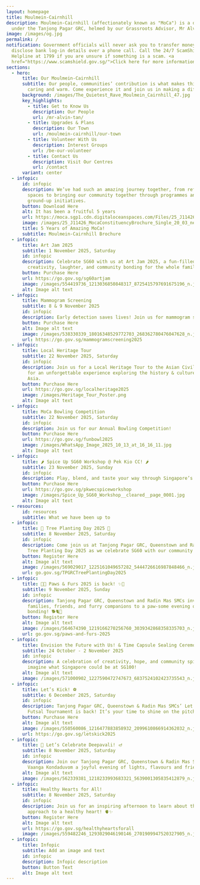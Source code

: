 ```yaml
---
layout: homepage
title: Moulmein-Cairnhill
description: Moulmein-Cairnhill (affectionately known as "MoCa") is a division
  under the Tanjong Pagar GRC, helmed by our Grassroots Advisor, Mr Alvin Tan.
image: /images/og.jpg
permalink: /
notification: Government officials will never ask you to transfer money or
  disclose bank log-in details over a phone call. Call the 24/7 ScamShield
  Helpline at 1799 if you are unsure if something is a scam. <a
  href="https://www.scamshield.gov.sg/">Click here for more information</a>
sections:
  - hero:
      title: Our Moulmein-Cairnhill
      subtitle: Our people, communities’ contribution is what makes this town special,
        caring and warm. Come experience it and join us in making a difference.
      background: /images/The_Quietest_Rave_Moulmein_Cairnhill_47.jpg
      key_highlights:
        - title: Get to Know Us
          description: Our People
          url: /mr-alvin-tan/
        - title: Upgrades & Plans
          description: Our Town
          url: /moulmein-cairnhill/our-town
        - title: Volunteer With Us
          description: Interest Groups
          url: /be-our-volunteer
        - title: Contact Us
          description: Visit Our Centres
          url: /contact
      variant: center
  - infopic:
      id: infopic
      description: We’ve had such an amazing journey together, from refreshing our
        spaces to bringing our community together through programmes and
        ground-up initiatives.
      button: Download Here
      alt: It has been a fruitful 5 years
      url: https://moca.sgp1.cdn.digitaloceanspaces.com/Files/25_J11426_MocaConstituencyBrochure_Single_20_03.pdf
      image: /images/25_J11426_MocaConstituencyBrochure_Single_20_03_new.jpg
      title: 5 Years of Amazing MoCa!
      subtitle: Moulmein-Cairnhill Brochure
  - infopic:
      title: Art Jam 2025
      subtitle: 1 November 2025, Saturday
      id: infopic
      description: Celebrate SG60 with us at Art Jam 2025, a fun-filled afternoon of
        creativity, laughter, and community bonding for the whole family!
      button: Purchase Here
      url: https://go.gov.sg/sg60artjam
      image: /images/554419736_1213036850848317_8725415797691675196_n.jpg
      alt: Image alt text
  - infopic:
      title: Mammogram Screening
      subtitle: 8 & 9 November 2025
      id: infopic
      description: Early detection saves lives! Join us for mammogram screening
      button: Purchase Here
      alt: Image alt text
      image: /images/538330339_18016348529772703_268362780476047628_n.jpg
      url: https://go.gov.sg/mammogramscreening2025
  - infopic:
      title: Local Heritage Tour
      subtitle: 22 November 2025, Saturday
      id: infopic
      description: Join us for a Local Heritage Tour to the Asian Civilisations Museum
        for an unforgettable experience exploring the history & cultures of
        Asia.
      button: Purchase Here
      url: https://go.gov.sg/localheritage2025
      image: /images/Heritage_Tour_Poster.png
      alt: Image alt text
  - infopic:
      title: MoCa Bowling Competition
      subtitle: 22 November 2025, Saturday
      id: infopic
      description: Join us for our Annual Bowling Competition!
      button: Purchase Here
      url: https://go.gov.sg/funbowl2025
      image: /images/WhatsApp_Image_2025_10_13_at_16_16_11.jpg
      alt: Image alt text
  - infopic:
      title: 🌶️ Spice Up SG60 Workshop @ Pek Kio CC! 🌶️
      subtitle: 23 November 2025, Sunday
      id: infopic
      description: Play, blend, and taste your way through Singapore’s spice heritage!
      button: Purchase Here
      url: https://go.gov.sg/pkwecspiceworkshop
      image: /images/Spice_Up_SG60_Workshop__cleared__page_0001.jpg
      alt: Image alt text
  - resources:
      id: resources
      subtitle: What we have been up to
  - infopic:
      title: 🌳 Tree Planting Day 2025 🌳
      subtitle: 8 November 2025, Saturday
      id: infopic
      description: Come join us at Tanjong Pagar GRC, Queenstown and Radin Mas SMCs'
        Tree Planting Day 2025 as we celebrate SG60 with our community! 💚
      button: Register Here
      alt: Image alt text
      image: /images/569029017_1225161049657282_5444726616987848466_n.jpg
      url: go.gov.sg/TPGRCTreePlantingDay2025
  - infopic:
      title: 🐾✨ Paws & Furs 2025 is back! ✨🐾
      subtitle: 9 November 2025, Sunday
      id: infopic
      description: Tanjong Pagar GRC, Queenstown and Radin Mas SMCs invite all
        families, friends, and furry companions to a paw-some evening of fun and
        bonding! 🐕🐈🐇
      button: Register Here
      alt: Image alt text
      image: /images/564674390_1219166270256760_3039342868358335703_n.jpg
      url: go.gov.sg/paws-and-furs-2025
  - infopic:
      title: Envision the Future with Us! & Time Capsule Sealing Ceremony
      subtitle: 24 October - 2 November 2025
      id: infopic
      description: A celebration of creativity, hope, and community spirit as we
        imagine what Singapore could be at SG100!
      alt: Image alt text
      image: /images/571000902_1227590472747673_6837524102423735543_n.jpg
  - infopic:
      title: Let’s Kick! ⚽
      subtitle: 6 December 2025, Saturday
      id: infopic
      description: Tanjong Pagar GRC, Queenstown & Radin Mas SMCs’ Let’s Kick! ⚽
        Futsal Tournament is back! It’s your time to shine on the pitch! 🌟
      button: Purchase Here
      alt: Image alt text
      image: /images/550560086_1216477883858932_2099610866914362032_n.jpg
      url: https://go.gov.sg/letskick2025
  - infopic:
      title: 🌟 Let’s Celebrate Deepavali! 🪔
      subtitle: 8 November 2025, Saturday
      id: infopic
      description: Join our Tanjong Pagar GRC, Queenstown & Radin Mas SMCs for the
        Vaanga Kondaduvom a joyful evening of lights, flavours and friendship!
      alt: Image alt text
      image: /images/562339381_1218233993683321_5639001305835412879_n.jpg
  - infopic:
      title: Healthy Hearts for All!
      subtitle: 8 November 2025, Saturday
      id: infopic
      description: Join us for an inspiring afternoon to learn about the holistic
        approach to a healthy heart! 🫀✨
      button: Register Here
      alt: Image alt text
      url: https://go.gov.sg/healthyheartsforall
      image: /images/559482246_1293029046190146_2701909947520327905_n.jpg
  - infopic:
      title: Infopic
      subtitle: Add an image and text
      id: infopic
      description: Infopic description
      button: Button Text
      alt: Image alt text
---
```

